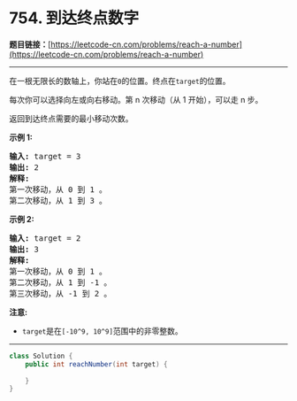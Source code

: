 # 754. 到达终点数字

**题目链接：**[https://leetcode-cn.com/problems/reach-a-number](https://leetcode-cn.com/problems/reach-a-number)

---

<div class="content__1Y2H">
 <div class="notranslate">
  <p>在一根无限长的数轴上，你站在<code>0</code>的位置。终点在<code>target</code>的位置。</p> 
  <p>每次你可以选择向左或向右移动。第 n 次移动（从 1 开始），可以走 n 步。</p> 
  <p>返回到达终点需要的最小移动次数。</p> 
  <p><strong>示例 1:</strong></p> 
  <pre class="language-text"><strong>输入:</strong> target = 3
<strong>输出:</strong> 2
<strong>解释:</strong>
第一次移动，从 0 到 1 。
第二次移动，从 1 到 3 。
</pre> 
  <p><strong>示例 2:</strong></p> 
  <pre class="language-text"><strong>输入:</strong> target = 2
<strong>输出:</strong> 3
<strong>解释:</strong>
第一次移动，从 0 到 1 。
第二次移动，从 1 到 -1 。
第三次移动，从 -1 到 2 。
</pre> 
  <p><strong>注意:</strong></p> 
  <ul> 
   <li><code>target</code>是在<code>[-10^9, 10^9]</code>范围中的非零整数。</li> 
  </ul> 
 </div>
</div>

---

```java
class Solution {
    public int reachNumber(int target) {
        
    }
}
```